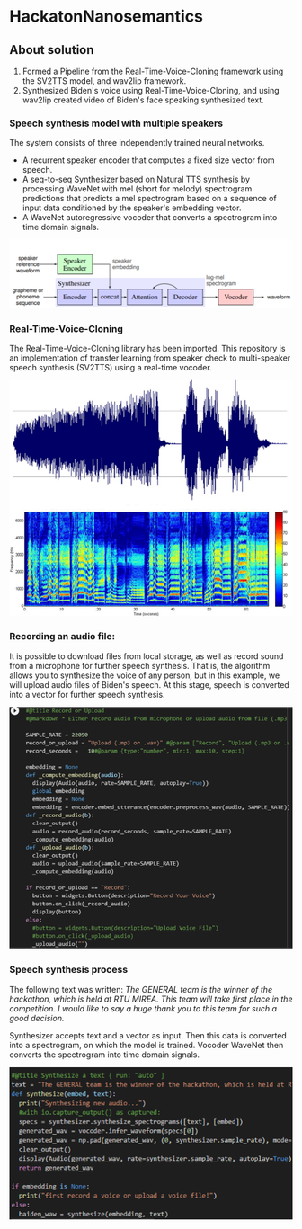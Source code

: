 # HackatonNanosemantics
## About solution
1. Formed a Pipeline from the Real-Time-Voice-Cloning framework using the SV2TTS model, and
wav2lip framework.
2. Synthesized Biden's voice using Real-Time-Voice-Cloning, and using wav2lip created
video of Biden's face speaking synthesized text.

### Speech synthesis model with multiple speakers
The system consists of three independently trained neural networks.
- A recurrent speaker encoder that computes a fixed size vector from speech.
- A seq-to-seq Synthesizer based on Natural TTS synthesis by processing WaveNet with mel (short for melody) spectrogram predictions that predicts a mel spectrogram based on a sequence of input data conditioned by the speaker's embedding vector.
- A WaveNet autoregressive vocoder that converts a spectrogram into time domain signals.


![architecture](https://github.com/ditengm/HackatonNanosemantics/blob/main/img/architecture.png?raw=true)
### Real-Time-Voice-Cloning
The Real-Time-Voice-Cloning library has been imported. This repository is an implementation of transfer learning from speaker check to multi-speaker speech synthesis (SV2TTS) using a real-time vocoder.


![realtimevoice](https://github.com/ditengm/HackatonNanosemantics/blob/main/img/realtimevoice.png?raw=true)
### Recording an audio file:
It is possible to download files from local storage, as well as record sound from a microphone for further speech synthesis.
That is, the algorithm allows you to synthesize the voice of any person, but in this example, we will upload audio files of Biden's speech.
At this stage, speech is converted into a vector for further speech synthesis.


![load_voice](https://github.com/ditengm/HackatonNanosemantics/blob/main/img/load_voice.png?raw=true)

### Speech synthesis process
The following text was written:
*The GENERAL team is the winner of the hackathon, which is held at RTU MIREA. This team will take first place in the competition. I would like to say a huge thank you to this team for such a good decision.*

Synthesizer accepts text and a vector as input. Then this data is converted into a spectrogram, on which the model is trained.
Vocoder WaveNet then converts the spectrogram into time domain signals.


![load_voice](https://github.com/ditengm/HackatonNanosemantics/blob/main/img/procces.png?raw=true)